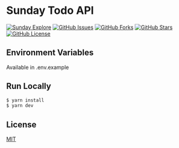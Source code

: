 # Sunday Todo API

[![Sunday Explore](https://circleci.com/gh/sundayexplore/todo-api.svg?style=svg)](https://github.com/sundayexplore/todo-api)
[![GitHub Issues](https://img.shields.io/github/issues/sundayexplore/todo-api?style=flat)](https://github.com/sundayexplore/todo-api/issues)
[![GitHub Forks](https://img.shields.io/github/forks/sundayexplore/todo-api?style=flat)](https://github.com/sundayexplore/todo-api/network)
[![GitHub Stars](https://img.shields.io/github/stars/sundayexplore/todo-api?style=flat)](https://github.com/sundayexplore/todo-api/stargazers)
[![GitHub License](https://img.shields.io/github/license/sundayexplore/todo-api?style=flat)](https://github.com/sundayexplore/todo-api/blob/master/LICENSE)

## Environment Variables

Available in .env.example

## Run Locally

```bash
$ yarn install
$ yarn dev
```

## License

[MIT](LICENSE)
